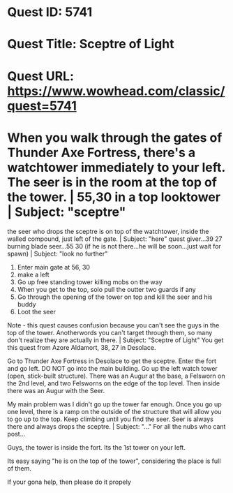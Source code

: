 # Quest ID: 5741
# Quest Title: Sceptre of Light
# Quest URL: https://www.wowhead.com/classic/quest=5741
# When you walk through the gates of Thunder Axe Fortress, there's a watchtower immediately to your left. The seer is in the room at the top of the tower. | 55,30 in a top looktower | Subject: "sceptre"
the seer who drops the sceptre is on top of the watchtower, inside the walled compound, just left of the gate. | Subject: "here"
quest giver...39 27
burning blade seer...55 30 (if he is not there...he will be soon...just wait for spawn) | Subject: "look no further"
1. Enter main gate at 56, 30
2. make a left
3. Go up free standing tower killing mobs on the way
4. When you get to the top, solo pull the outter two guards if any
5. Go through the opening of the tower on top and kill the seer and his buddy
6. Loot the seer

Note - this quest causes confusion because you can't see the guys in the top of the tower. Anotherwords you can't target through them, so many don't realize they are actually in there. | Subject: "Sceptre of Light"
You get this quest from Azore Aldamort, 38, 27 in Desolace.

Go to Thunder Axe Fortress in Desolace to get the sceptre.
Enter the fort and go left. DO NOT go into the main building.
Go up the left watch tower (open, stick-built structure). There was an Augur at the base, a Felsworn on the 2nd level, and two Felsworns on the edge of the top level. Then inside there was an Augur with the Seer.

My main problem was I didn't go up the tower far enough. Once you go up one level, there is a ramp on the outside of the structure that will allow you to go up to the top. Keep climbing until you find the seer. Seer is always there and always drops the sceptre. | Subject: "..."
For all the nubs who cant post...

Guys, the tower is inside the fort. Its the 1st tower on your left.

Its easy saying "he is on the top of the tower", considering the place is full of them.

If your gona help, then please do it propely